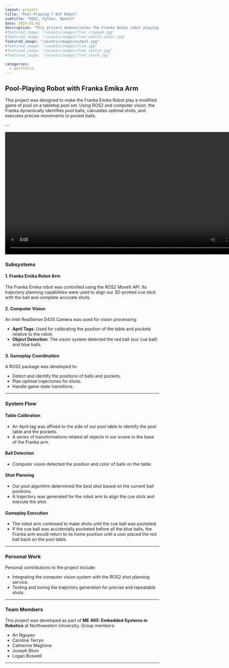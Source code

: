 ```yaml
---
layout: project
title: "Pool-Playing 7 DoF Robot"
subtitle: "ROS2, Python, OpenCV"
date: 2024-01-01
description: "This project demonstrates the Franka Emika robot playing pool, using computer vision to identify and pocket balls dynamically."
#featured_image: "/assets/images/fran_cropped.jpg" 
#featured_image: "/assets/images/fran_sketch_color.jpg" 
featured_image: "/assets/images/output.jpg" 
#featured_image: "/assets/images/fran.jpg" 
#featured_image: "/assets/images/fran_sketch.jpg" 
#featured_image: "/assets/images/fran_stock.jpg" 

categories:
  - portfolio
---
```




## Pool-Playing Robot with Franka Emika Arm

This project was designed to make the Franka Emika Robot play a modified game of pool on a tabletop pool set. Using ROS2 and computer vision, the Franka dynamically identifies pool balls, calculates optimal shots, and executes precise movements to pocket balls.

--

<video controls width="800" style="display: block; margin: 0 auto;">
  <source src="{{ site.baseurl }}/assets/images/pool.mp4" type="video/mp4">
  Your browser does not support the video tag.
</video>


### Subsystems

#### 1. Franka Emika Robot Arm
The Franka Emika robot was controlled using the ROS2 MoveIt API. Its trajectory planning capabilities were used to align our 3D-printed cue stick with the ball and complete accurate shots.

#### 2. Computer Vision
An Intel RealSense D435 Camera was used for vision processing:
- **April Tags**: Used for calibrating the position of the table and pockets relative to the robot.
- **Object Detection**: The vision system detected the red ball (our cue ball) and blue balls.

#### 3. Gameplay Coordination
A ROS2 package was developed to:
- Detect and identify the positions of balls and pockets.
- Plan optimal trajectories for shots.
- Handle game state transitions.

---
 
### System Flow

#### Table Calibration
- An April tag was affixed to the side of our pool table to identify the pool table and the pockets.
- A series of transformations related all objects in our scene to the base of the Franka arm.

#### Ball Detection
- Computer vision detected the position and color of balls on the table.

#### Shot Planning
- Our pool algorithm determined the best shot based on the current ball positions.
- A trajectory was generated for the robot arm to align the cue stick and execute the shot.

#### Gameplay Execution
- The robot arm continued to make shots until the cue ball was pocketed.
- If the cue ball was accidentally pocketed before all the blue balls, the Franka arm would return to its home position until a user placed the red ball back on the pool table.

---

### Personal Work

Personal contributions to the project include:
- Integrating the computer vision system with the ROS2 shot planning service.
- Testing and tuning the trajectory generation for precise and repeatable shots.

---

### Team Members

This project was developed as part of **ME 495: Embedded Systems in Robotics** at Northwestern University. Group members:
- An Nguyen
- Caroline Terryn
- Catherine Maglione
- Joseph Blom
- Logan Boswell


---
